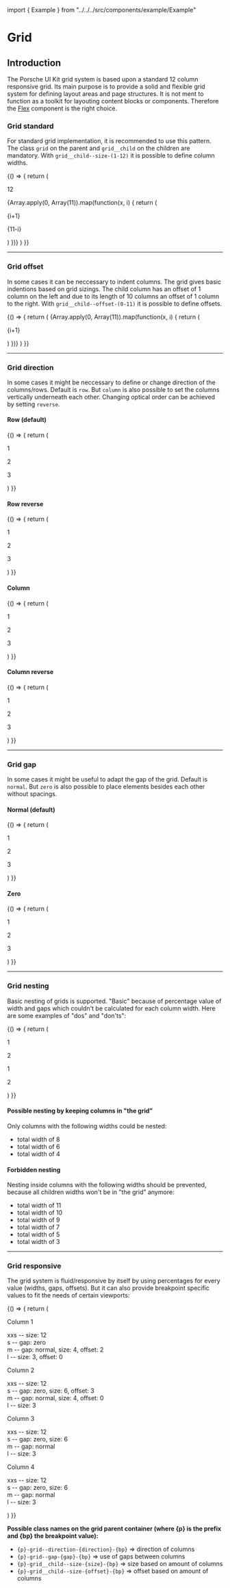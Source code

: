 import { Example } from "../../../src/components/example/Example"

# Grid

## Introduction

The Porsche UI Kit grid system is based upon a standard 12 column responsive grid. Its main purpose is to provide a solid and flexible grid system for defining layout areas and page structures. It is not ment to function as a toolkit for layouting content blocks or components. Therefore the [Flex](#/layout/flex) component is the right choice.

### Grid standard

For standard grid implementation, it is recommended to use this pattern. The class `grid` on the parent and `grid__child` on the children are mandatory. With `grid__child--size-(1-12)` it is possible to define column widths.

<Example className="sg-example-grid">
  {() => {
    return (
      <React.Fragment>
        <p-grid>
          <p-grid-child size={12}>
            <p className="sg-example-item">
              12
            </p>
          </p-grid-child>
        </p-grid>
        {Array.apply(0, Array(11)).map(function(x, i) {
          return (
            <p-grid key={i}>
              <p-grid-child size={i + 1}>
                <p className="sg-example-item">{i+1}</p>
              </p-grid-child>
              <p-grid-child size={11 - i}>
                <p className="sg-example-item">{11-i}</p>
              </p-grid-child>
            </p-grid>
          )
        })}
      </React.Fragment>
    )
  }}
</Example>

---

### Grid offset

In some cases it can be neccessary to indent columns. The grid gives basic indentions based on grid sizings. The child column has an offset of 1 column on the left and due to its length of 10 columns an offset of 1 column to the right. With `grid__child--offset-(0-11)` it is possible to define offsets.

<Example className="sg-example-grid">
  {() => {
    return (
      <React.Fragment>
        {Array.apply(0, Array(11)).map(function(x, i) {
          return (
            <p-grid key={i}>
              <p-grid-child offset={i + 1} size={11 - i}>
                <p className="sg-example-item">{i+1}</p>
              </p-grid-child>
            </p-grid>
          )
        })}
      </React.Fragment>
    )
  }}
</Example>

---

### Grid direction

In some cases it might be neccessary to define or change direction of the columns/rows. Default is `row`. But `column` is also possible to set the columns vertically underneath each other. Changing optical order can be achieved by setting `reverse`.

#### Row (default)

<Example className="sg-example-grid">
  {() => {
    return (
      <React.Fragment>
        <p-grid direction="row">
          <p-grid-child size={4}>
            <p className="sg-example-item">
              1
            </p>
          </p-grid-child>
          <p-grid-child size={4}>
            <p className="sg-example-item">
              2
            </p>
          </p-grid-child>
          <p-grid-child size={4}>
            <p className="sg-example-item">
              3
            </p>
          </p-grid-child>
        </p-grid>
      </React.Fragment>
    )
  }}
</Example>

#### Row reverse

<Example className="sg-example-grid">
  {() => {
    return (
      <React.Fragment>
        <p-grid direction="row-reverse">
          <p-grid-child size={4}>
            <p className="sg-example-item">
              1
            </p>
          </p-grid-child>
          <p-grid-child size={4}>
            <p className="sg-example-item">
              2
            </p>
          </p-grid-child>
          <p-grid-child size={4}>
            <p className="sg-example-item">
              3
            </p>
          </p-grid-child>
        </p-grid>
      </React.Fragment>
    )
  }}
</Example>

#### Column

<Example className="sg-example-grid">
  {() => {
    return (
      <React.Fragment>
        <p-grid direction="column">
          <p-grid-child size={4}>
            <p className="sg-example-item">
              1
            </p>
          </p-grid-child>
          <p-grid-child size={4}>
            <p className="sg-example-item">
              2
            </p>
          </p-grid-child>
          <p-grid-child size={4}>
            <p className="sg-example-item">
              3
            </p>
          </p-grid-child>
        </p-grid>
      </React.Fragment>
    )
  }}
</Example>

#### Column reverse

<Example className="sg-example-grid">
  {() => {
    return (
      <React.Fragment>
        <p-grid direction="column-reverse">
          <p-grid-child size={4}>
            <p className="sg-example-item">
              1
            </p>
          </p-grid-child>
          <p-grid-child size={4}>
            <p className="sg-example-item">
              2
            </p>
          </p-grid-child>
          <p-grid-child size={4}>
            <p className="sg-example-item">
              3
            </p>
          </p-grid-child>
        </p-grid>
      </React.Fragment>
    )
  }}
</Example>

---

### Grid gap

In some cases it might be useful to adapt the gap of the grid. Default is `normal`. But `zero` is also possible to place elements besides each other without spacings.

#### Normal (default)

<Example className="sg-example-grid">
  {() => {
    return (
      <React.Fragment>
        <p-grid gap="normal">
          <p-grid-child size={4}>
            <p className="sg-example-item">
              1
            </p>
          </p-grid-child>
          <p-grid-child size={4}>
            <p className="sg-example-item">
              2
            </p>
          </p-grid-child>
          <p-grid-child size={4}>
            <p className="sg-example-item">
              3
            </p>
          </p-grid-child>
        </p-grid>
      </React.Fragment>
    )
  }}
</Example>

#### Zero

<Example className="sg-example-grid">
  {() => {
    return (
      <React.Fragment>
        <p-grid gap="zero">
          <p-grid-child size={4}>
            <p className="sg-example-item">
              1
            </p>
          </p-grid-child>
          <p-grid-child size={4}>
            <p className="sg-example-item">
              2
            </p>
          </p-grid-child>
          <p-grid-child size={4}>
            <p className="sg-example-item">
              3
            </p>
          </p-grid-child>
        </p-grid>
      </React.Fragment>
    )
  }}
</Example>

---

### Grid nesting

Basic nesting of grids is supported. "Basic" because of percentage value of width and gaps which couldn't be calculated for each column width. Here are some examples of "dos" and "don'ts":

<Example className="sg-example-grid">
  {() => {
    return (
      <React.Fragment>
        <p-grid>
          <p-grid-child size={6}>
            <div className="sg-example-item-outer">
              <p-grid>
                <p-grid-child size={6}>
                  <p className="sg-example-item">
                    1
                  </p>
                </p-grid-child>
                <p-grid-child size={6}>
                  <p className="sg-example-item">
                    2
                  </p>
                </p-grid-child>
              </p-grid>
            </div>
          </p-grid-child>
          <p-grid-child size={6}>
            <div className="sg-example-item-outer">
              <p-grid>
                <p-grid-child size={4}>
                  <p className="sg-example-item">
                    1
                  </p>
                </p-grid-child>
                <p-grid-child size={8}>
                  <p className="sg-example-item">
                    2
                  </p>
                </p-grid-child>
              </p-grid>
            </div>
          </p-grid-child>
        </p-grid>
      </React.Fragment>
    )
  }}
</Example>

#### Possible nesting by keeping columns in "the grid"

Only columns with the following widths could be nested:

* total width of 8
* total width of 6
* total width of 4

#### Forbidden nesting

Nesting inside columns with the following widths should be prevented, because all children widths won't be in "the grid" anymore:

* total width of 11
* total width of 10
* total width of 9
* total width of 7
* total width of 5
* total width of 3

---

### Grid responsive

The grid system is fluid/responsive by itself by using percentages for every value (widths, gaps, offsets). But it can also provide breakpoint specific values to fit the needs of certain viewports:

<Example className="sg-example-grid">
  {() => {
    return (
      <React.Fragment>
        <p-grid gap='{"base": "normal", "s": "zero", "m": "normal"}'>
          <p-grid-child className="p-flex" size='{"base": 12, "m": 4, "l": 3}' offset='{"base": 0, "m": 2, "l": 0}'>
            <div className="p-flex__child p-flex__child--auto" className="sg-example-item">
              <p type="4-thin">Column 1</p>
              <p>
                xxs -- size: 12 <br />s -- gap: zero <br />m -- gap: normal, size: 4, offset: 2<br />l -- size: 3,
                offset: 0
              </p>
            </div>
          </p-grid-child>
          <p-grid-child
            className="p-flex"
            size='{
              "base": 12,
              "s": 6,
              "m": 4,
              "l": 3
            }'
            offset='{"base": 0, "s": 3, "m": 0}'
          >
            <div className="p-flex__child p-flex__child--auto" className="sg-example-item">
              <p type="4-thin">Column 2</p>
              <p>
                xxs -- size: 12 <br />s -- gap: zero, size: 6, offset: 3<br />m -- gap: normal, size: 4, offset: 0<br />l
                -- size: 3
              </p>
            </div>
          </p-grid-child>
          <p-grid-child
            className="p-flex"
            size='{
              "base": 12,
              "s": 6,
              "l": 3
            }'
          >
            <div className="p-flex__child p-flex__child--auto" className="sg-example-item">
              <p type="4-thin">Column 3</p>
              <p>
                xxs -- size: 12 <br />s -- gap: zero, size: 6<br />m -- gap: normal
                <br />l -- size: 3
              </p>
            </div>
          </p-grid-child>
          <p-grid-child
            className="p-flex"
            size='{
              "base": 12,
              "s": 6,
              "l": 3
            }'
          >
            <div className="p-flex__child p-flex__child--auto" className="sg-example-item">
              <p type="4-thin">Column 4</p>
              <p>
                xxs -- size: 12 <br />s -- gap: zero, size: 6<br />m -- gap: normal
                <br />l -- size: 3
              </p>
            </div>
          </p-grid-child>
        </p-grid>
      </React.Fragment>
    )
  }}
</Example>

**Possible class names on the grid parent container (where {p} is the prefix and {bp} the breakpoint value):**
* `{p}-grid--direction-{direction}-{bp}` => direction of columns
* `{p}-grid--gap-{gap}-{bp}` => use of gaps between columns
* `{p}-grid__child--size-{size}-{bp}` => size based on amount of columns
* `{p}-grid__child--size-{offset}-{bp}` => offset based on amount of columns

<script>
  import Playground from '@/components/Playground.vue';

  export default {
    components: {
      Playground
    }
  }
</script>